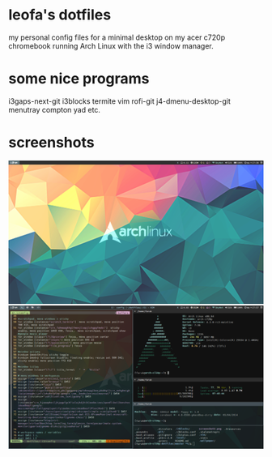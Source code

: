 # leofa's dotfiles
my personal config files for a minimal desktop on my acer c720p chromebook running Arch Linux with the i3 window manager. 

# some nice programs
i3gaps-next-git
i3blocks
termite
vim
rofi-git
j4-dmenu-desktop-git
menutray
compton
yad
etc.

# screenshots 
![ScreenShot](/screenshot1.png)
![ScreenShot](/screenshot2.png) 

